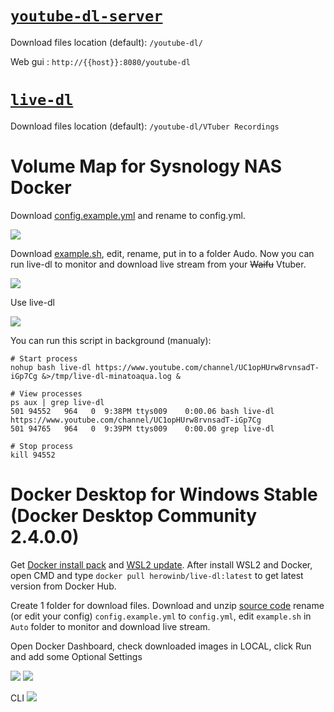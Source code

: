 # [`youtube-dl-server`](https://github.com/manbearwiz/youtube-dl-server)

Download files location (default): `/youtube-dl/`

Web gui : `http://{{host}}:8080/youtube-dl`

# [`live-dl`](https://github.com/sparanoid/live-dl)

Download files location (default): `/youtube-dl/VTuber Recordings`

# Volume Map for Sysnology NAS Docker

Download [config.example.yml](https://github.com/herowinb/live-dl/blob/master/config.example.yml) and rename to config.yml.

<img src="https://i.imgur.com/MTATZ3K.png">

Download [example.sh](https://github.com/herowinb/live-dl/blob/master/Auto/example.sh), edit, rename, put in to a folder Audo. Now you can run live-dl to monitor and download live stream from your <strike>Waifu</strike> Vtuber.

<img src="https://i.imgur.com/CuvMdPr.png">

Use live-dl

<img src="https://i.imgur.com/5uFLJtr.png">

You can run this script in background (manualy):

```shell
# Start process
nohup bash live-dl https://www.youtube.com/channel/UC1opHUrw8rvnsadT-iGp7Cg &>/tmp/live-dl-minatoaqua.log &

# View processes
ps aux | grep live-dl
501 94552   964   0  9:38PM ttys009    0:00.06 bash live-dl https://www.youtube.com/channel/UC1opHUrw8rvnsadT-iGp7Cg
501 94765   964   0  9:39PM ttys009    0:00.00 grep live-dl

# Stop process
kill 94552
```
# Docker Desktop for Windows Stable (Docker Desktop Community 2.4.0.0)

Get [Docker install pack](https://www.docker.com/products/docker-desktop) and [WSL2 update](https://wslstorestorage.blob.core.windows.net/wslblob/wsl_update_x64.msi).
After install WSL2 and Docker, open CMD and type `docker pull herowinb/live-dl:latest` to get latest version from Docker Hub.

Create 1 folder for download files. Download and unzip [source code](https://github.com/herowinb/live-dl/archive/master.zip) rename (or edit your config) `config.example.yml` to `config.yml`, edit `example.sh` in `Auto` folder to monitor and download live stream.

Open Docker Dashboard, check downloaded images in LOCAL, click Run and add some Optional Settings

<img src="https://i.imgur.com/lj0WQw7.png">

<img src="https://i.imgur.com/lbFtmN3.png">

CLI
<img src="https://i.imgur.com/uVssi9f.png">
